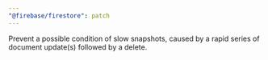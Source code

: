 ```yaml
---
"@firebase/firestore": patch
---
```


Prevent a possible condition of slow snapshots, caused by a rapid series of document update(s) followed by a delete.
